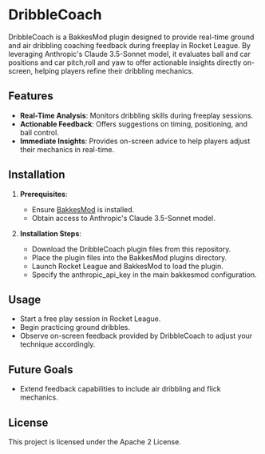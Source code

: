 # DribbleCoach

DribbleCoach is a BakkesMod plugin designed to provide real-time ground and air dribbling coaching feedback during freeplay in Rocket League. By leveraging Anthropic's Claude 3.5-Sonnet model, it evaluates ball and car positions and car pitch,roll and yaw to offer actionable insights directly on-screen, helping players refine their dribbling mechanics.

## Features

- **Real-Time Analysis**: Monitors dribbling skills during freeplay sessions.
- **Actionable Feedback**: Offers suggestions on timing, positioning, and ball control.
- **Immediate Insights**: Provides on-screen advice to help players adjust their mechanics in real-time.

## Installation

1. **Prerequisites**:
   - Ensure [BakkesMod](https://bakkesmod.com/) is installed.
   - Obtain access to Anthropic's Claude 3.5-Sonnet model.

2. **Installation Steps**:
   - Download the DribbleCoach plugin files from this repository.
   - Place the plugin files into the BakkesMod plugins directory.
   - Launch Rocket League and BakkesMod to load the plugin.
   - Specify the anthropic_api_key in the main bakkesmod configuration.

## Usage

- Start a free play session in Rocket League.
- Begin practicing ground dribbles.
- Observe on-screen feedback provided by DribbleCoach to adjust your technique accordingly.

## Future Goals

- Extend feedback capabilities to include air dribbling and flick mechanics.

## License

This project is licensed under the Apache 2 License.
